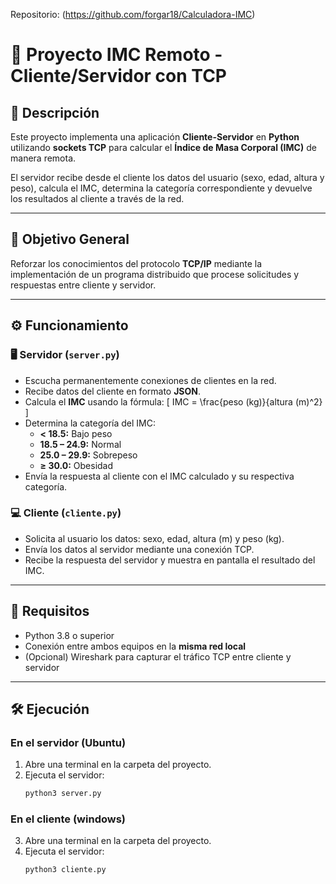 Repositorio: (https://github.com/forgar18/Calculadora-IMC)

# 🧠 Proyecto IMC Remoto - Cliente/Servidor con TCP

## 📘 Descripción
Este proyecto implementa una aplicación **Cliente-Servidor** en **Python** utilizando **sockets TCP** para calcular el **Índice de Masa Corporal (IMC)** de manera remota.  

El servidor recibe desde el cliente los datos del usuario (sexo, edad, altura y peso), calcula el IMC, determina la categoría correspondiente y devuelve los resultados al cliente a través de la red.

---

## 🎯 Objetivo General
Reforzar los conocimientos del protocolo **TCP/IP** mediante la implementación de un programa distribuido que procese solicitudes y respuestas entre cliente y servidor.

---

## ⚙️ Funcionamiento

### 🖥️ Servidor (`server.py`)
- Escucha permanentemente conexiones de clientes en la red.
- Recibe datos del cliente en formato **JSON**.
- Calcula el **IMC** usando la fórmula:
  \[
  IMC = \frac{peso (kg)}{altura (m)^2}
  \]
- Determina la categoría del IMC:
  - **< 18.5:** Bajo peso  
  - **18.5 – 24.9:** Normal  
  - **25.0 – 29.9:** Sobrepeso  
  - **≥ 30.0:** Obesidad
- Envía la respuesta al cliente con el IMC calculado y su respectiva categoría.

### 💻 Cliente (`cliente.py`)
- Solicita al usuario los datos: sexo, edad, altura (m) y peso (kg).
- Envía los datos al servidor mediante una conexión TCP.
- Recibe la respuesta del servidor y muestra en pantalla el resultado del IMC.

---

## 🧩 Requisitos
- Python 3.8 o superior
- Conexión entre ambos equipos en la **misma red local**
- (Opcional) Wireshark para capturar el tráfico TCP entre cliente y servidor

---

## 🛠️ Ejecución

### En el **servidor (Ubuntu)**
1. Abre una terminal en la carpeta del proyecto.
2. Ejecuta el servidor:
   ```bash
   python3 server.py

### En el **cliente (windows)**
3. Abre una terminal en la carpeta del proyecto.
4. Ejecuta el servidor:
   ```bash
   python3 cliente.py
